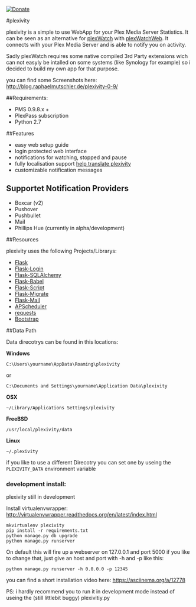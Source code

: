 [![Donate](https://www.paypalobjects.com/de_DE/DE/i/btn/btn_donate_LG.gif)](https://www.paypal.com/cgi-bin/webscr?cmd=_s-xclick&hosted_button_id=296X2XQXKQDD6) 

#plexivity

plexivity is a simple to use WebApp for your Plex Media Server Statistics. It can be seen as an alternative for [plexWatch](https://github.com/ljunkie/plexWatch) with [plexWatchWeb](https://github.com/ecleese/plexWatchWeb/). It connects with your Plex Media Server and is able to notify you on activity.

Sadly plexWatch requires some native compiled 3rd Party extensions wich can not easyly be intalled on some systems (like Synology for example) so i decided to build my own app for that purpose.

you can find some Screenshots here: http://blog.raphaelmutschler.de/plexivity-0-9/

##Requirements:
* PMS 0.9.8.x +
* PlexPass subscription
* Python 2.7

##Features

* easy web setup guide
* login protected web interface
* notifications for watching, stopped and pause
* fully localisation support [help translate plexivity](https://www.transifex.com/projects/p/plexivity/)
* customizable notification messages

## Supportet Notification Providers

* Boxcar (v2)
* Pushover
* Pushbullet
* Mail
* Phillips Hue (currently in alpha/development)

##Resources

plexivity uses the following Projects/Librarys:

- [Flask](http://flask.pocoo.org/)
- [Flask-Login](https://github.com/maxcountryman/flask-login)
- [Flask-SQLAlchemy](https://github.com/mitsuhiko/flask-sqlalchemy)
- [Flask-Babel](https://github.com/mitsuhiko/flask-babel/)
- [Flask-Script](https://github.com/smurfix/flask-script)
- [Flask-Migrate](https://github.com/miguelgrinberg/Flask-Migrate)
- [Flask-Mail](https://github.com/mattupstate/flask-mail/)
- [APScheduler](https://bitbucket.org/agronholm/apscheduler/)
- [requests](https://github.com/kennethreitz/requests)
- [Bootstrap](http://getbootstrap.com/)

##Data Path

Data direcotrys can be found in this locations:

**Windows**

`C:\Users\yourname\AppData\Roaming\plexivity`

or

`C:\Documents and Settings\yourname\Application Data\plexivity`

**OSX**

`~/Library/Applications Settings/plexivity`

**FreeBSD**

`/usr/local/plexivity/data`

**Linux**

`~/.plexivity`

if you like to use a different Direcotry you can set one by useing the `PLEXIVITY_DATA` environment variable


### development install:

plexivity still in development

Install virtualenvwrapper: http://virtualenvwrapper.readthedocs.org/en/latest/index.html

    mkvirtualenv plexivity
    pip install -r requirements.txt
    python manage.py db upgrade
    python manage.py runserver

On default this will fire up a webserver on 127.0.0.1 and port 5000 if you like to change that, just give an host and port with -h and -p like this:

    python manage.py runserver -h 0.0.0.0 -p 12345

you can find a short installation video here:
https://asciinema.org/a/12778

PS: i hardly recommend you to run it in development mode instead of useing the (still littlebit buggy) plexivitiy.py